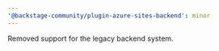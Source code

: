 ```yaml
---
'@backstage-community/plugin-azure-sites-backend': minor
---
```


Removed support for the legacy backend system.
